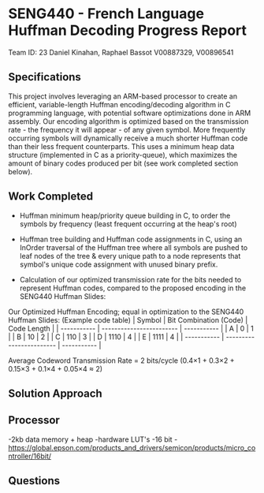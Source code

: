 # SENG440 - French Language Huffman Decoding Progress Report
Team ID: 23
Daniel Kinahan, Raphael Bassot
V00887329, V00896541

## Specifications
This project involves leveraging an ARM-based processor to create an efficient, variable-length Huffman encoding/decoding algorithm in C programming language, with potential software optimizations done in ARM assembly. Our encoding algorithm is optimized based on the transmission rate - the frequency it will appear - of any given symbol. More frequently occurring symbols will dynamically receive a much shorter Huffman code than their less frequent counterparts. This uses a minimum heap data structure (implemented in C as a priority-queue), which maximizes the amount of binary codes produced per bit (see work completed section below).


## Work Completed
- Huffman minimum heap/priority queue building in C, to order the symbols by frequency (least frequent occurring at the heap's root)

- Huffman tree building and Huffman code assignments in C, using an InOrder traversal of the Huffman tree where all symbols are pushed to leaf nodes of the tree & every unique path to a node represents that symbol's unique code assignment with unused binary prefix.

- Calculation of our optimized transmission rate for the bits needed to represent Huffman codes, compared to the proposed encoding in the SENG440 Huffman Slides:

Our Optimized Huffman Encoding; equal in optimization to the SENG440 Huffman Slides:
(Example code table)
| Symbol      | Bit Combination (Code)   | Code Length | 
| ----------- | ------------------------ | ----------- |
| A           | 0                        | 1           |
| B           | 10                       | 2           |
| C           | 110                      | 3           |
| D           | 1110                     | 4           |
| E           | 1111                     | 4           |
| ----------- | ------------------------ | ----------- |

Average Codeword Transmission Rate = 2 bits/cycle
(0.4×1 + 0.3×2 + 0.15×3 + 0.1×4 + 0.05×4 ≈ 2)


## Solution Approach


## Processor
-2kb data memory + heap
-hardware LUT's
-16 bit
-https://global.epson.com/products_and_drivers/semicon/products/micro_controller/16bit/
## Questions

